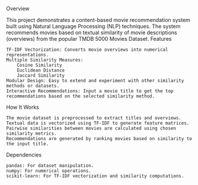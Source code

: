 Overview

This project demonstrates a content-based movie recommendation system built using Natural Language Processing (NLP) techniques. The system recommends movies based on textual similarity of movie descriptions (overviews) from the popular TMDB 5000 Movies Dataset.
Features

    TF-IDF Vectorization: Converts movie overviews into numerical representations.
    Multiple Similarity Measures:
        Cosine Similarity
        Euclidean Distance
        Jaccard Similarity
    Modular Design: Easy to extend and experiment with other similarity methods or datasets.
    Interactive Recommendations: Input a movie title to get the top recommendations based on the selected similarity method.

How It Works

    The movie dataset is preprocessed to extract titles and overviews.
    Textual data is vectorized using TF-IDF to generate feature matrices.
    Pairwise similarities between movies are calculated using chosen similarity metrics.
    Recommendations are generated by ranking movies based on similarity to the input title.

Dependencies

    pandas: For dataset manipulation.
    numpy: For numerical operations.
    scikit-learn: For TF-IDF vectorization and similarity computations.
